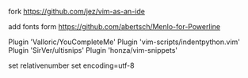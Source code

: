 fork https://github.com/jez/vim-as-an-ide

add fonts form https://github.com/abertsch/Menlo-for-Powerline

Plugin 'Valloric/YouCompleteMe'
Plugin 'vim-scripts/indentpython.vim'
Plugin 'SirVer/ultisnips'
Plugin 'honza/vim-snippets'

set relativenumber
set encoding=utf-8
